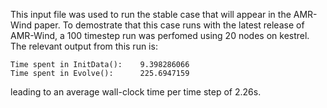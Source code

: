 This input file was used to run the stable case that will appear in the AMR-Wind paper. To demostrate that this case runs with the latest release of AMR-Wind, a 100 timestep run was perfomed using 20 nodes on kestrel. The relevant output from this run is:

```
Time spent in InitData():    9.398286066
Time spent in Evolve():      225.6947159
```

leading to an average wall-clock time per time step of 2.26s.